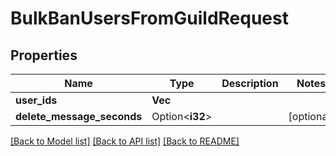 # BulkBanUsersFromGuildRequest

## Properties

Name | Type | Description | Notes
------------ | ------------- | ------------- | -------------
**user_ids** | **Vec<String>** |  | 
**delete_message_seconds** | Option<**i32**> |  | [optional]

[[Back to Model list]](../README.md#documentation-for-models) [[Back to API list]](../README.md#documentation-for-api-endpoints) [[Back to README]](../README.md)


